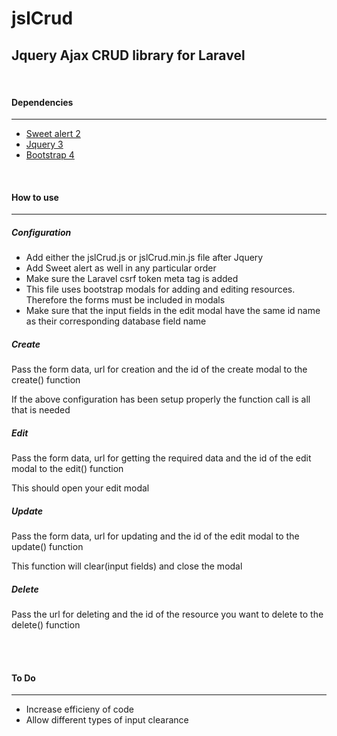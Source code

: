 # jslCrud
<h2>Jquery Ajax CRUD library for Laravel</h2>
<br>
<b><h4>Dependencies</h4></b>
<hr>
<ul>
  <li><a href="https://sweetalert.js.org/guides/#installation"> Sweet alert 2 </a></li>
  <li><a href="https://code.jquery.com/">Jquery 3</a></li>
  <li><a href="https://getbootstrap.com/docs/4.0/getting-started/introduction/">Bootstrap 4</a></li>
</ul>
<br>
<b><h4>How to use</h4></b>
<hr>
<b><h5>Configuration</h5></b>
<ul>
  <li>Add either the jslCrud.js or jslCrud.min.js file after Jquery</li>
  <li>Add Sweet alert as well in any particular order</li>
  <li>Make sure the Laravel csrf token meta tag is added</li>
  <li>This file uses bootstrap modals for adding and editing resources. Therefore the forms must be included in modals</li>
  <li>Make sure that the input fields in the edit modal have the same id name as their corresponding database field name</li>
</ul>
<b><h5>Create</h5></b>
<p>Pass the form data, url for creation and the id of the create modal to the create() function</p>
<p>If the above configuration has been setup properly the function call is all that is needed</p>
<b><h5>Edit</h5></b>
<p>Pass the form data, url for getting the required data and the id of the edit modal to the edit() function</p>
<p>This should open your edit modal</p>
<b><h5>Update</h5></b>
<p>Pass the form data, url for updating and the id of the edit modal to the update() function</p>
<p>This function will clear(input fields) and close the modal</p>
<b><h5>Delete</h5></b>
<p>Pass the url for deleting and the id of the resource you want to delete to the delete() function</p>
<br><br>
<b><h4>To Do</h4></b>
<hr>
<ul>
  <li>Increase efficieny of code</li>
  <li>Allow different types of input clearance</li>
</ul>
